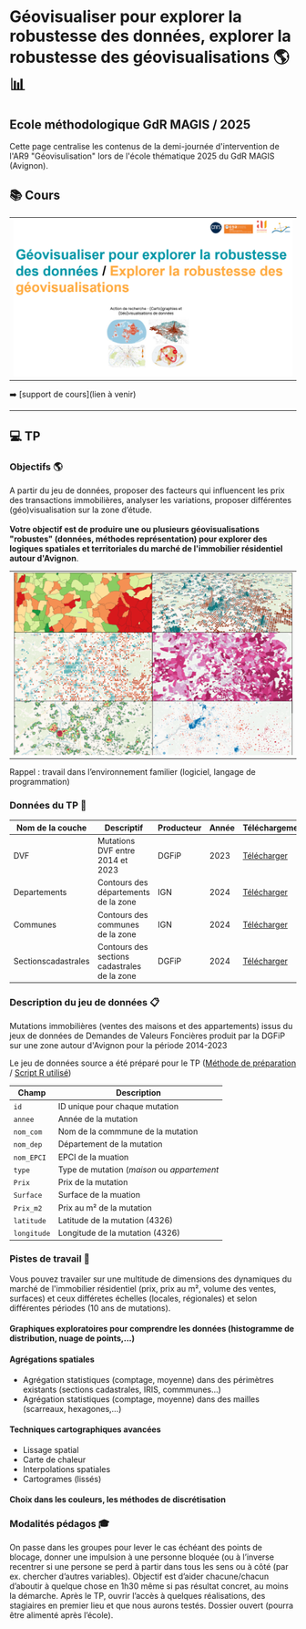 # Géovisualiser pour explorer la robustesse des données, explorer la robustesse des géovisualisations 🌎 📊
## Ecole méthodologique GdR MAGIS / 2025


Cette page centralise les contenus de la demi-journée d'intervention de l'AR9 "Géovisulisation" lors de l'école thématique 2025 du GdR MAGIS (Avignon).

## 📚 Cours 

<table align="center">
  <tr>
    <td>
      <img src="https://raw.githubusercontent.com/magisAR9/EcoleMAGIS/main/contenus/CM.PNG" alt="alt text" width="600"/>
    </td>
  </tr>
</table>



➡️ [support de cours](lien à venir)

<hr>

## 💻 TP 

### Objectifs 🌎
A partir du jeu de données, proposer des facteurs qui influencent les prix des transactions immobilières, analyser les variations, proposer différentes (géo)visualisation sur la zone d’étude.
<br>
<br>
**Votre objectif est de produire une ou plusieurs géovisualisations "robustes" (données, méthodes représentation) pour explorer des logiques spatiales et territoriales du marché de l'immobilier résidentiel autour d'Avignon**.

<table align="center">
  <tr>
    <td>
      <img src="https://raw.githubusercontent.com/magisAR9/EcoleMAGIS/main/contenus/DVFpreview.PNG" alt="alt text" width="600"/>
    </td>
  </tr>
</table>

Rappel : travail dans l’environnement familier (logiciel, langage de programmation) 

### Données du TP 💾

 Nom de la couche | Descriptif | Producteur | Année | Téléchargement
| --- | --- | --- | --- | --- |
| DVF |Mutations DVF entre 2014 et 2023| DGFiP | 2023 | [Télécharger](https://github.com/magisAR9/EcoleMAGIS/raw/main/contenus/MutationsDVF.gpkg)
| Departements |Contours des départements de la zone | IGN | 2024 | [Télécharger](https://github.com/magisAR9/EcoleMAGIS/raw/main/contenus/Departements.gpkg)
| Communes |Contours des communes de la zone | IGN | 2024 | [Télécharger](https://github.com/magisAR9/EcoleMAGIS/raw/main/contenus/Communes.gpkg)
| Sectionscadastrales | Contours des sections cadastrales de la zone | DGFiP | 2024 | [Télécharger](https://github.com/magisAR9/EcoleMAGIS/raw/main/contenus/Sections_cadastrales.gpkg)


### Description du jeu de données 📋

Mutations immobilières (ventes des maisons et des appartements) issus du jeux de données de Demandes de Valeurs Foncières produit par la DGFiP sur une zone autour d'Avignon pour la période 2014-2023

Le jeu de données source a été préparé pour le TP ([Méthode de préparation](https://journals.openedition.org/cybergeo/39583) / [Script R utilisé](https://htmlpreview.github.io/?https://github.com/ESO-Rennes/Analyse-Donnees-DVF/blob/main/ScriptDVF1.html))

| Champ | Description |
| --- | --- |
| `id` |ID unique pour chaque mutation |
| `annee` | Année de la mutation |
| `nom_com` | Nom de la commmune de la mutation |
| `nom_dep` | Département de la mutation |
| `nom_EPCI` | EPCI de la muation |
| `type` | Type de mutation (*maison* ou *appartement* |
| `Prix` | Prix de la mutation |
| `Surface` | Surface de la muation |
| `Prix_m2` | Prix au m² de la mutation |
| `latitude` | Latitude  de la mutation (4326) |
| `longitude` | Longitude  de la mutation (4326) |


### Pistes de travail 🧭

Vous pouvez travailer sur une multitude de dimensions des dynamiques du marché de l'immobilier résidentiel (prix, prix au m², volume des ventes, surfaces) et ceux  différetes échelles (locales, régionales) et selon différentes périodes (10 ans de mutations).

#### Graphiques exploratoires pour comprendre les données (histogramme de distribution, nuage de points,...)
#### Agrégations spatiales
* Agrégation statistiques (comptage, moyenne) dans des périmètres existants (sections cadastrales, IRIS, commmunes...)
* Agrégation statistiques (comptage, moyenne) dans des mailles (scarreaux, hexagones,...)
#### Techniques cartographiques avancées
* Lissage spatial
* Carte de chaleur
* Interpolations spatiales
* Cartogrames (lissés)
#### Choix dans les couleurs, les méthodes de discrétisation




### Modalités pédagos 🎓
On passe dans les groupes pour lever le cas échéant des points de blocage, donner une impulsion à une
personne bloquée (ou à l’inverse recentrer si une persone se perd à partir dans tous les sens ou à côté
(par ex. chercher d’autres variables). Objectif est d’aider chacune/chacun d’aboutir à quelque chose en
1h30 même si pas résultat concret, au moins la démarche.
Après le TP, ouvrir l’accès à quelques réalisations, des stagiaires en premier lieu et que nous aurons
testés. Dossier ouvert (pourra être alimenté après l’école).

